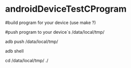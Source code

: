 # androidDeviceTestCProgram
#build program for your device
(use make ?)

#push program to your device`s /data/local/tmp/  

adb push <your program>  /data/local/tmp/

adb shell

cd /data/local/tmp/
./<your program>
